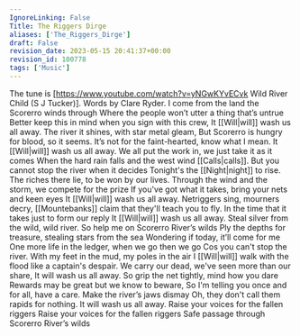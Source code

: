 ```yaml
---
IgnoreLinking: False
Title: The Riggers Dirge
aliases: ['The_Riggers_Dirge']
draft: False
revision_date: 2023-05-15 20:41:37+00:00
revision_id: 100778
tags: ['Music']
---
```


The tune is [https://www.youtube.com/watch?v=yNGwKYvECvk Wild River Child (S J Tucker)]. Words by Clare Ryder.
I come from the land the Scorerro winds through
Where the people won’t utter a thing that’s untrue
Better keep this in mind when you sign with this crew,
It [[Will|will]] wash us all away.
The river it shines, with star metal gleam,
But Scorerro is hungry for blood, so it seems.
It’s not for the faint-hearted, know what I mean.
It [[Will|will]] wash us all away.
We all put the work in, we just take it as it comes
When the hard rain falls and the west wind [[Calls|calls]].
But you cannot stop the river when it decides
Tonight's the [[Night|night]] to rise.
The riches there lie, to be won by our lives.
Through the wind and the storm, we compete for the prize
If you've got what it takes, bring your nets and keen eyes
It [[Will|will]] wash us all away.
Netriggers sing, mourners decry,
[[Mountebanks]] claim that they'll teach you to fly.
In the time that it takes just to form our reply
It [[Will|will]] wash us all away.
Steal silver from the wild, wild river.
So help me on Scorerro River’s wilds
Ply the depths for treasure, stealing stars from the sea
Wondering if today, it’ll come for me
One more life in the ledger, when we go then we go
Cos you can't stop the river.
With my feet in the mud, my poles in the air
I [[Will|will]] walk with the flood like a captain's despair.
We carry our dead, we've seen more than our share,
It will wash us all away.
So grip the net tightly, mind how you dare
Rewards may be great but we know to beware,
So I'm telling you once and for all, have a care.
Make the river’s jaws dismay
Oh, they don't call them rapids for nothing.
It will wash us all away.
Raise your voices for the fallen riggers
Raise your voices for the fallen riggers
Safe passage through Scorerro River’s wilds